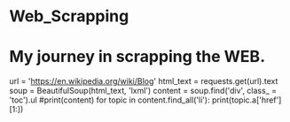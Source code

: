 # Web_Scrapping
# My journey in scrapping the WEB.

url = 'https://en.wikipedia.org/wiki/Blog'
html_text = requests.get(url).text
soup = BeautifulSoup(html_text, 'lxml')
content = soup.find('div', class_ = 'toc').ul
#print(content)
for topic in content.find_all('li'):
    print(topic.a['href'][1:])
